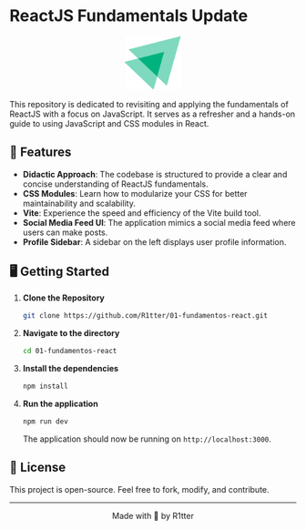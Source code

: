 # ReactJS Fundamentals Update

<p align="center">
  <img alt="ReactJS Logo" src="https://github.com/R1tter/01-fundamentos-react/blob/main/src/assets/ignite-logo.svg" width="100px" />
</p>

This repository is dedicated to revisiting and applying the fundamentals of ReactJS with a focus on JavaScript. It serves as a refresher and a hands-on guide to using JavaScript and CSS modules in React.

## 🚀 Features

- **Didactic Approach**: The codebase is structured to provide a clear and concise understanding of ReactJS fundamentals.
- **CSS Modules**: Learn how to modularize your CSS for better maintainability and scalability.
- **Vite**: Experience the speed and efficiency of the Vite build tool.
- **Social Media Feed UI**: The application mimics a social media feed where users can make posts.
- **Profile Sidebar**: A sidebar on the left displays user profile information.

## 🖥️ Getting Started

1. **Clone the Repository**

   ```bash
   git clone https://github.com/R1tter/01-fundamentos-react.git
   ```

2. **Navigate to the directory**

   ```bash
   cd 01-fundamentos-react
   ```

3. **Install the dependencies**

   ```bash
   npm install
   ```

4. **Run the application**

   ```bash
   npm run dev
   ```

   The application should now be running on `http://localhost:3000`.

## 📜 License

This project is open-source. Feel free to fork, modify, and contribute.

---

<p align="center">
  Made with 💜 by R1tter
</p>
